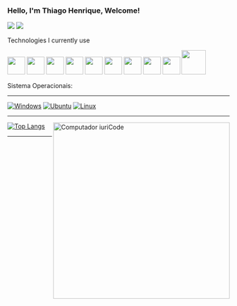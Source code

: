 ###  Hello, I'm Thiago Henrique, Welcome!

  <a href="mailto:thiagohenriquedev@gmail.com"><img src="https://img.shields.io/badge/Gmail-D14836?style=for-the-badge&logo=gmail&logoColor=white" target="_blank"></a>
  <a href="https://www.linkedin.com/in/thiago-henrique-dev/" target="_blank"><img src="https://img.shields.io/badge/-LinkedIn-%230077B5?style=for-the-badge&logo=linkedin&logoColor=white" target="_blank"></a>   
</div>

Technologies I currently use
<div>
	<img style="width:40px; height:40px;" src="https://cdn.jsdelivr.net/gh/devicons/devicon/icons/html5/html5-original.svg" />
	<img style="width:40px; height:40px;" src="https://cdn.jsdelivr.net/gh/devicons/devicon/icons/css3/css3-original.svg" />
	<img style="width:40px; height:40px;" src="https://cdn.jsdelivr.net/gh/devicons/devicon/icons/javascript/javascript-original.svg" />
	<img style="width:40px; height:40px;" src="https://cdn.jsdelivr.net/gh/devicons/devicon/icons/ruby/ruby-plain-wordmark.svg" />
	<img style="width:40px; height:40px;" src="https://cdn.jsdelivr.net/gh/devicons/devicon/icons/nodejs/nodejs-original.svg" />
	<img style="width:40px; height:40px;" src="https://cdn.jsdelivr.net/gh/devicons/devicon/icons/react/react-original.svg" />
	<img style="width:40px; height:40px;" src="https://cdn.jsdelivr.net/gh/devicons/devicon/icons/bootstrap/bootstrap-original.svg" />
	<img style="width:40px; height:40px;" src="https://cdn.jsdelivr.net/gh/devicons/devicon/icons/rails/rails-plain.svg" />
	<img style="width:40px; height:40px;" src="https://cdn.jsdelivr.net/gh/devicons/devicon/icons/redux/redux-original.svg" />
	<img style="width:55px; height:55px;" src="https://cdn.jsdelivr.net/gh/devicons/devicon/icons/mysql/mysql-original-wordmark.svg" />

</div>	


Sistema Operacionais:
<hr/> 

[![Windows](https://img.shields.io/badge/Windows-0078D6?style=for-the-badge&logo=windows&logoColor=white)](https://github.com/jeffersonsimaogoncalves)
[![Ubuntu](https://img.shields.io/badge/Ubuntu-E95420?style=for-the-badge&logo=ubuntu&logoColor=white)](https://github.com/jeffersonsimaogoncalves)
[![Linux](https://img.shields.io/badge/Linux-yellow?style=for-the-badge&logo=linux&logoColor=white)](https://github.com/jeffersonsimaogoncalves)

<hr/> 

<img src="https://raw.githubusercontent.com/MicaelliMedeiros/micaellimedeiros/master/image/computer-illustration.png"  min-width="400px"  max-width="400px"  width="400px" align="right"  alt="Computador iuriCode" />
  
[![Top Langs](https://github-readme-stats.vercel.app/api/top-langs/?username=thiago-henrique-dev&layout=compact&theme=radical)](https://github.com/thiago-henrique-dev/github-readme-stats)




<hr/> 
